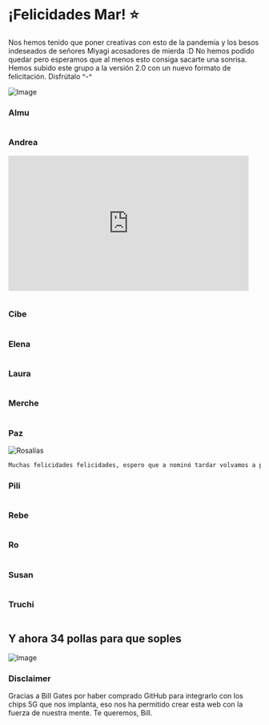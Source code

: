 # ¡Felicidades Mar! ⭐️
Nos hemos tenido que poner creativas con esto de la pandemia y los besos indeseados de señores Miyagi acosadores de mierda :D
No hemos podido quedar pero esperamos que al menos esto consiga sacarte una sonrisa. Hemos subido este grupo a la versión 2.0 con un nuevo formato de felicitación. Disfrútalo ^-^

![Image]()


### Almu
```markdown

```

### Andrea

<iframe src="https://giphy.com/embed/6UrRC9SkO7HYejM9oL" width="480" height="270" frameBorder="0" class="giphy-embed" allowFullScreen></iframe>

```markdown

```

### Cibe
```markdown

```

### Elena
```markdown

```

### Laura
```markdown

```

### Merche
```markdown

```

### Paz
![Rosalías](https://github.com/cumpledemar21/cumpledemar21.github.io/blob/main/photo_2021-01-22_17-13-05.jpg)
```markdown
Muchas felicidades felicidades, espero que a nominó tardar volvamos a ponernos morritos.
```

### Pili
```markdown

```

### Rebe
```markdown

```

### Ro
```markdown

```

### Susan
```markdown

```

### Truchi
```markdown

```



## Y ahora 34 pollas para que soples
![Image]()

### Disclaimer
Gracias a Bill Gates por haber comprado GitHub para integrarlo con los chips 5G que nos implanta, eso nos ha permitido crear esta web con la fuerza de nuestra mente. Te queremos, Bill.
